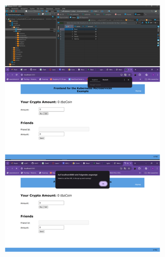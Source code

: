 ![HTML Seite](DBeaverConnection.png)
![HTML Seite](npmRunBuild.png)
![HTML Seite](FrontendDockerContainer.png)
